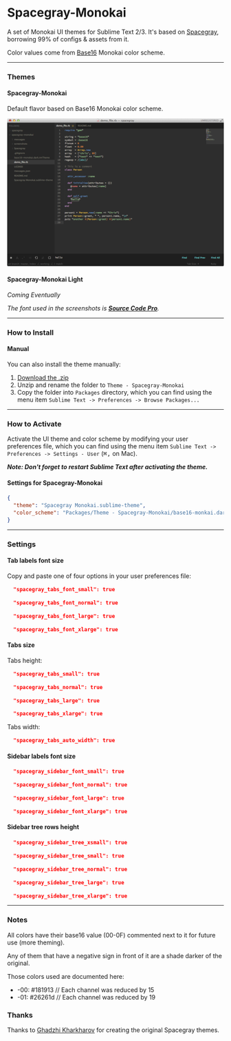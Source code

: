 # Spacegray-Monokai

A set of Monokai UI themes for Sublime Text 2/3. It's based on [Spacegray](https://github.com/kkga/spacegray), borrowing 99% of configs & assets from it. 

Color values come from [Base16](https://github.com/chriskempson/base16) Monokai color scheme.

***

### Themes

#### Spacegray-Monokai

Default flavor based on Base16 Monokai color scheme.

![image](screenshots/spacegray-monokai.png)

#### Spacegray-Monokai Light

*Coming Eventually*


*The font used in the screenshots is [__Source Code Pro__](https://github.com/adobe/Source-Code-Pro).*

***

### How to Install

#### Manual

You can also install the theme manually:

1. [Download the .zip](https://github.com/sprngr/spacegray-monokai/archive/master.zip)
2. Unzip and rename the folder to `Theme - Spacegray-Monokai`
3. Copy the folder into `Packages` directory, which you can find using the menu item `Sublime Text -> Preferences -> Browse Packages...`

***

### How to Activate

Activate the UI theme and color scheme by modifying your user preferences file, which you can find using the menu item `Sublime Text -> Preferences -> Settings - User` (<kbd>⌘</kbd><kbd>,</kbd> on Mac).


***Note: Don't forget to restart Sublime Text after activating the theme.***

#### Settings for Spacegray-Monokai

```json
{
  "theme": "Spacegray Monokai.sublime-theme",
  "color_scheme": "Packages/Theme - Spacegray-Monokai/base16-monkai.dark.tmTheme"
}
```

***

### Settings

#### Tab labels font size

Copy and paste one of four options in your user preferences file:

```json
  "spacegray_tabs_font_small": true
```
```json
  "spacegray_tabs_font_normal": true
```
```json
  "spacegray_tabs_font_large": true
```
```json
  "spacegray_tabs_font_xlarge": true
```

#### Tabs size

Tabs height:

```json
  "spacegray_tabs_small": true
```
```json
  "spacegray_tabs_normal": true
```
```json
  "spacegray_tabs_large": true
```
```json
  "spacegray_tabs_xlarge": true
```

Tabs width: 

```json
  "spacegray_tabs_auto_width": true
```

#### Sidebar labels font size

```json
  "spacegray_sidebar_font_small": true
```
```json
  "spacegray_sidebar_font_normal": true
```
```json
  "spacegray_sidebar_font_large": true
```
```json
  "spacegray_sidebar_font_xlarge": true
```

#### Sidebar tree rows height

```json
  "spacegray_sidebar_tree_xsmall": true
```
```json
  "spacegray_sidebar_tree_small": true
```
```json
  "spacegray_sidebar_tree_normal": true
```
```json
  "spacegray_sidebar_tree_large": true
```
```json
  "spacegray_sidebar_tree_xlarge": true
```

***

### Notes

All colors have their base16 value (00-0F) commented next to it for future use (more theming).

Any of them that have a negative sign in front of it are a shade darker of the original.

Those colors used are documented here:

* -00: #181913 // Each channel was reduced by 15
* -01: #26261d // Each channel was reduced by 19

### Thanks

Thanks to [Ghadzhi Kharkharov](https://github.com/kkga) for creating the original Spacegray themes.
